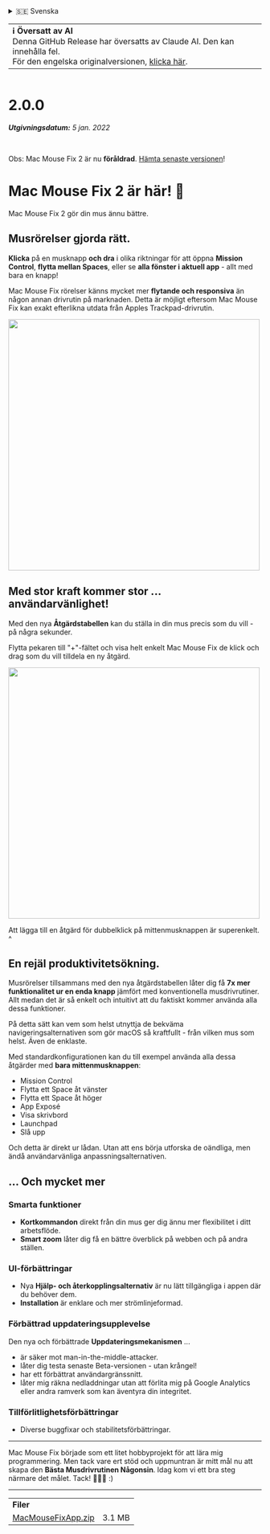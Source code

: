 <details>
<summary>🇸🇪 Svenska</summary>

[🇬🇧 English (GitHub Release)](https://github.com/noah-nuebling/mac-mouse-fix/releases/tag/2.0.0)\
[🇦🇩 Català](https://redirect.macmousefix.com/?target=mmf-release&tag=2.0.0&locale=ca)\
[🇩🇪 Deutsch](https://redirect.macmousefix.com/?target=mmf-release&tag=2.0.0&locale=de)\
[🇪🇸 Español](https://redirect.macmousefix.com/?target=mmf-release&tag=2.0.0&locale=es)\
[🇫🇷 Français](https://redirect.macmousefix.com/?target=mmf-release&tag=2.0.0&locale=fr)\
[🇮🇩 Indonesia](https://redirect.macmousefix.com/?target=mmf-release&tag=2.0.0&locale=id)\
[🇮🇹 Italiano](https://redirect.macmousefix.com/?target=mmf-release&tag=2.0.0&locale=it)\
[🇭🇺 Magyar](https://redirect.macmousefix.com/?target=mmf-release&tag=2.0.0&locale=hu)\
[🇳🇱 Nederlands](https://redirect.macmousefix.com/?target=mmf-release&tag=2.0.0&locale=nl)\
[🇵🇱 Polski](https://redirect.macmousefix.com/?target=mmf-release&tag=2.0.0&locale=pl)\
[🇧🇷 Português (Brasil)](https://redirect.macmousefix.com/?target=mmf-release&tag=2.0.0&locale=pt-BR)\
[🇵🇹 Português (Portugal)](https://redirect.macmousefix.com/?target=mmf-release&tag=2.0.0&locale=pt-PT)\
[🇷🇴 Română](https://redirect.macmousefix.com/?target=mmf-release&tag=2.0.0&locale=ro)\
**🇸🇪 Svenska**\
[🇻🇳 Tiếng Việt](https://redirect.macmousefix.com/?target=mmf-release&tag=2.0.0&locale=vi)\
[🇹🇷 Türkçe](https://redirect.macmousefix.com/?target=mmf-release&tag=2.0.0&locale=tr)\
[🇨🇿 Čeština](https://redirect.macmousefix.com/?target=mmf-release&tag=2.0.0&locale=cs)\
[🇬🇷 Ελληνικά](https://redirect.macmousefix.com/?target=mmf-release&tag=2.0.0&locale=el)\
[🇷🇺 Русский](https://redirect.macmousefix.com/?target=mmf-release&tag=2.0.0&locale=ru)\
[🇺🇦 Українська](https://redirect.macmousefix.com/?target=mmf-release&tag=2.0.0&locale=uk)\
[🇮🇱 עברית](https://redirect.macmousefix.com/?target=mmf-release&tag=2.0.0&locale=he)\
[🇸🇦 العربية](https://redirect.macmousefix.com/?target=mmf-release&tag=2.0.0&locale=ar)\
[🇮🇳 हिन्दी](https://redirect.macmousefix.com/?target=mmf-release&tag=2.0.0&locale=hi)\
[🇹🇭 ไทย](https://redirect.macmousefix.com/?target=mmf-release&tag=2.0.0&locale=th)\
[🇨🇳 中文 (简体)](https://redirect.macmousefix.com/?target=mmf-release&tag=2.0.0&locale=zh-Hans)\
[🇨🇳 中文 (繁體)](https://redirect.macmousefix.com/?target=mmf-release&tag=2.0.0&locale=zh-Hant)\
[🇭🇰 中文（香港)](https://redirect.macmousefix.com/?target=mmf-release&tag=2.0.0&locale=zh-HK)\
[🇯🇵 日本語](https://redirect.macmousefix.com/?target=mmf-release&tag=2.0.0&locale=ja)\
[🇰🇷 한국어](https://redirect.macmousefix.com/?target=mmf-release&tag=2.0.0&locale=ko)\
[Help translate Mac Mouse Fix to different languages!](https://github.com/noah-nuebling/mac-mouse-fix/discussions/731)
</details>
<table align=><td>
<b>ℹ️ Översatt av AI</b><br>
Denna GitHub Release har översatts av Claude AI. Den kan innehålla fel.<br>
För den engelska originalversionen, <a href="https://github.com/noah-nuebling/mac-mouse-fix/releases/tag/2.0.0">klicka här</a>.
</td></table>

<table></table>

# 2.0.0
***Utgivningsdatum:** 5 jan. 2022*

<br>

Obs: Mac Mouse Fix 2 är nu **föråldrad**. [Hämta senaste versionen](https://github.com/noah-nuebling/mac-mouse-fix/releases)!

# Mac Mouse Fix 2 är här! 🎉

Mac Mouse Fix 2 gör din mus ännu bättre.

## Musrörelser gjorda rätt.

**Klicka** på en musknapp **och dra** i olika riktningar för att öppna **Mission Control**, **flytta mellan Spaces**, eller se **alla fönster i aktuell app** - allt med bara en knapp!

Mac Mouse Fix rörelser känns mycket mer **flytande och responsiva** än någon annan drivrutin på marknaden.
Detta är möjligt eftersom Mac Mouse Fix kan exakt efterlikna utdata från Apples Trackpad-drivrutin.

<img width=500px src="https://user-images.githubusercontent.com/40808343/149643011-cc3311f1-af5c-453a-8206-2c6496d73d61.gif">

## Med stor kraft kommer stor ... användarvänlighet!

Med den nya **Åtgärdstabellen** kan du ställa in din mus precis som du vill - på några sekunder.

Flytta pekaren till "+"-fältet och visa helt enkelt Mac Mouse Fix de klick och drag som du vill tilldela en ny åtgärd.

<img width=500px src="https://user-images.githubusercontent.com/40808343/149642392-d0e25cf9-b49b-4398-b2e9-af2e810c8594.gif">

Att lägga till en åtgärd för dubbelklick på mittenmusknappen är superenkelt. ^

## En rejäl produktivitetsökning.

Musrörelser tillsammans med den nya åtgärdstabellen låter dig få **7x mer funktionalitet ur en enda knapp** jämfört med konventionella musdrivrutiner. Allt medan det är så enkelt och intuitivt att du faktiskt kommer använda alla dessa funktioner.

På detta sätt kan vem som helst utnyttja de bekväma navigeringsalternativen som gör macOS så kraftfullt - från vilken mus som helst. Även de enklaste.

Med standardkonfigurationen kan du till exempel använda alla dessa åtgärder med **bara mittenmusknappen**:

- Mission Control
- Flytta ett Space åt vänster
- Flytta ett Space åt höger
- App Exposé
- Visa skrivbord
- Launchpad
- Slå upp

Och detta är direkt ur lådan. Utan att ens börja utforska de oändliga, men ändå användarvänliga anpassningsalternativen.

## ... Och mycket mer

### Smarta funktioner

- **Kortkommandon** direkt från din mus ger dig ännu mer flexibilitet i ditt arbetsflöde.
- **Smart zoom** låter dig få en bättre överblick på webben och på andra ställen.

### UI-förbättringar

- Nya **Hjälp- och återkopplingsalternativ** är nu lätt tillgängliga i appen där du behöver dem.
- **Installation** är enklare och mer strömlinjeformad.

### Förbättrad uppdateringsupplevelse

Den nya och förbättrade **Uppdateringsmekanismen** ...

- är säker mot man-in-the-middle-attacker.
- låter dig testa senaste Beta-versionen - utan krångel!
- har ett förbättrat användargränssnitt.
- låter mig räkna nedladdningar utan att förlita mig på Google Analytics eller andra ramverk som kan äventyra din integritet.

### Tillförlitlighetsförbättringar

- Diverse buggfixar och stabilitetsförbättringar.

---

Mac Mouse Fix började som ett litet hobbyprojekt för att lära mig programmering. Men tack vare ert stöd och uppmuntran är mitt mål nu att skapa den **Bästa Musdrivrutinen Någonsin**. Idag kom vi ett bra steg närmare det målet. Tack! 🚀🚀🚀 :)

---

<table align="start">
<tr>
    <td colspan=2>
        <b>Filer</b>
    </td>
</tr>
<tr>
    <td><a href="https://github.com/noah-nuebling/mac-mouse-fix/releases/download/2.0.0/MacMouseFixApp.zip">MacMouseFixApp.zip</a></td>
    <td>3.1 MB</td>
</tr>
</table>
